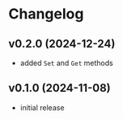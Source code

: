 # Changelog

## v0.2.0 (2024-12-24)

- added `Set` and `Get` methods

## v0.1.0 (2024-11-08)

- initial release
